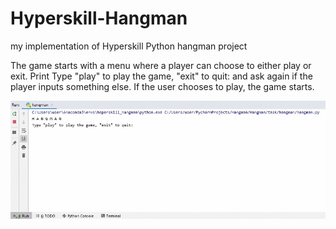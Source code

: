 # Hyperskill-Hangman
my implementation of Hyperskill Python hangman project

The game starts with a menu where a player can choose to either play or exit.
Print Type "play" to play the game, "exit" to quit: and ask again if the player inputs something else.
If the user chooses to play, the game starts.

![](hangman.gif)
